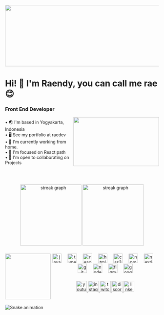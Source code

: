 <div align="center">
  <img src="/header.png" height="200" width="1200" alt="Header"   />
</div>
<h1 align="left">Hi! 👋 I'm Raendy, you can call me rae😊</h1>

###

<h3 align="left">Front End Developer</h3>
<img align="right" height="160" width="280" src="https://i.pinimg.com/originals/a8/d4/46/a8d446aeaded108a90c974a5d6a356d9.gif"  />

###
<p align="left">• 🌏 I'm based in Yogyakarta, Indonesia<br>• 🖥️ See my portfolio at raedev<br>• 🚀 I'm currently working from home.<br>• 🧠 I'm focused on React path<br>• 🤝 I'm open to collaborating on Projects</p>


###
<br clear="both">

###

<div align="center">
  <img src="https://nirzak-streak-stats.vercel.app/?user=but9t&theme=radical&hide_border=false" height="200" alt="streak graph"   />
  <img src="https://github-readme-stats.vercel.app/api/top-langs/?username=but9t&theme=radical&hide_border=false&include_all_commits=true&count_private=false&layout=compact" height="200" alt="streak graph"  />
</div>

###

<img align="left" height="149" src="https://i.pinimg.com/originals/fe/f4/1f/fef41f9945b81122f30e216d02efd0a7.gif"  />

###

<div align="center">
  <img src="https://cdn.jsdelivr.net/gh/devicons/devicon/icons/javascript/javascript-original.svg" height="30" alt="javascript logo"  />
  <img width="12" />
  <img src="https://cdn.jsdelivr.net/gh/devicons/devicon/icons/typescript/typescript-original.svg" height="30" alt="typescript logo"  />
  <img width="12" />
  <img src="https://cdn.jsdelivr.net/gh/devicons/devicon/icons/react/react-original.svg" height="30" alt="react logo"  />
  <img width="12" />
  <img src="https://cdn.jsdelivr.net/gh/devicons/devicon/icons/html5/html5-original.svg" height="30" alt="html5 logo"  />
  <img width="12" />
  <img src="https://cdn.jsdelivr.net/gh/devicons/devicon/icons/css3/css3-original.svg" height="30" alt="css3 logo"  />
  <img width="12" />
  <img src="https://cdn.jsdelivr.net/gh/devicons/devicon/icons/npm/npm-original-wordmark.svg" height="30" alt="npm logo"  />
  <img width="12" />
  <img src="https://cdn.jsdelivr.net/gh/devicons/devicon/icons/nextjs/nextjs-original.svg" height="30" alt="nextjs logo"  />
  <img width="12" />
  <img src="https://cdn.jsdelivr.net/gh/devicons/devicon/icons/git/git-original.svg" height="30" alt="git logo"  />
  <img width="12" />
  <img src="https://cdn.jsdelivr.net/gh/devicons/devicon/icons/nodejs/nodejs-original.svg" height="30" alt="nodejs logo"  />
  <img width="12" />
  <img src="https://cdn.jsdelivr.net/gh/devicons/devicon/icons/figma/figma-original.svg" height="30" alt="figma logo"  />
  <img width="12" />
  <img src="https://cdn.jsdelivr.net/gh/devicons/devicon/icons/googlecloud/googlecloud-original.svg" height="30" alt="googlecloud logo"  />
</div>

###

<div align="center">
  <a href="https://www.youtube.com/@raezera" target="_blank">
    <img src="https://img.shields.io/static/v1?message=Youtube&logo=youtube&label=&color=FF0000&logoColor=white&labelColor=&style=for-the-badge" height="35" alt="youtube logo"  />
  </a>
  <a href="https://www.instagram.com/raendyy_/" target="_blank">
    <img src="https://img.shields.io/static/v1?message=Instagram&logo=instagram&label=&color=E4405F&logoColor=white&labelColor=&style=for-the-badge" height="35" alt="instagram logo"  />
  </a>
  <a href="https://www.twitch.tv/raezera_" target="_blank">
    <img src="https://img.shields.io/static/v1?message=Twitch&logo=twitch&label=&color=9146FF&logoColor=white&labelColor=&style=for-the-badge" height="35" alt="twitch logo"  />
  </a>
  <a href="https://discord.gg/j3syAWNB" target="_blank">
    <img src="https://img.shields.io/static/v1?message=Discord&logo=discord&label=&color=7289DA&logoColor=white&labelColor=&style=for-the-badge" height="35" alt="discord logo"  />
  </a>
  <a href="https://www.linkedin.com/in/asido-martius-randy-siregar-7b4029295/" target="_blank">
    <img src="https://img.shields.io/static/v1?message=LinkedIn&logo=linkedin&label=&color=0077B5&logoColor=white&labelColor=&style=for-the-badge" height="35" alt="linkedin logo"  />
  </a>
</div>

###

<br clear="both">

<img src="https://raw.githubusercontent.com/but9t/but9t/output/snake.svg" alt="Snake animation" />

###
